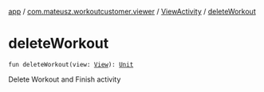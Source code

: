 [app](../../index.md) / [com.mateusz.workoutcustomer.viewer](../index.md) / [ViewActivity](index.md) / [deleteWorkout](./delete-workout.md)

# deleteWorkout

`fun deleteWorkout(view: `[`View`](https://developer.android.com/reference/android/view/View.html)`): `[`Unit`](https://kotlinlang.org/api/latest/jvm/stdlib/kotlin/-unit/index.html)

Delete Workout and Finish activity

